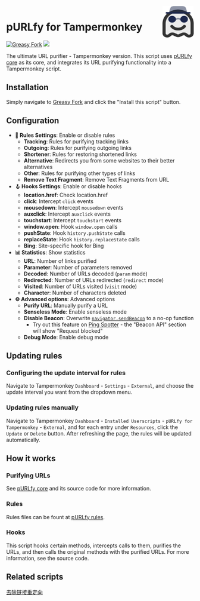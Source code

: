 <img src="https://github.com/PRO-2684/pURLfy/raw/main/images/logo.svg" align="right" style="width: 6em; height: 6em; max-width: 100%;">

# pURLfy for Tampermonkey

[![Greasy Fork](https://img.shields.io/greasyfork/dt/492480)](https://greasyfork.org/scripts/492480) [![](https://img.shields.io/badge/Crazy%20Thur.-V%20me%2050-red?logo=kfc)](https://greasyfork.org/rails/active_storage/blobs/redirect/eyJfcmFpbHMiOnsibWVzc2FnZSI6IkJBaHBBaWZvIiwiZXhwIjpudWxsLCJwdXIiOiJibG9iX2lkIn19--10e04ed7ed56ae18d22cec6d675b34fd579cecab/wechat.jpeg?locale=zh-CN)

The ultimate URL purifier - Tampermonkey version. This script uses [pURLfy core](https://github.com/PRO-2684/pURLfy) as its core, and integrates its URL purifying functionality into a Tampermonkey script.

## Installation

Simply navigate to [Greasy Fork](https://greasyfork.org/scripts/492480) and click the "Install this script" button.

## Configuration

- **📖 Rules Settings**: Enable or disable rules
    - **Tracking**: Rules for purifying tracking links
    - **Outgoing**: Rules for purifying outgoing links
    - **Shortener**: Rules for restoring shortened links
    - **Alternative**: Redirects you from some websites to their better alternatives
    - **Other**: Rules for purifying other types of links
    - **Remove Text Fragment**: Remove Text Fragments from URL
- **🪝 Hooks Settings**: Enable or disable hooks
    - **location.href**: Check location.href
    - **click**: Intercept `click` events
    - **mousedown**: Intercept `mousedown` events
    - **auxclick**: Intercept `auxclick` events
    - **touchstart**: Intercept `touchstart` events
    - **window.open**: Hook `window.open` calls
    - **pushState**: Hook `history.pushState` calls
    - **replaceState**: Hook `history.replaceState` calls
    - **Bing**: Site-specific hook for Bing
- **📊 Statistics**: Show statistics
    - **URL**: Number of links purified
    - **Parameter**: Number of parameters removed
    - **Decoded**: Number of URLs decoded (`param` mode)
    - **Redirected**: Number of URLs redirected (`redirect` mode)
    - **Visited**: Number of URLs visited (`visit` mode)
    - **Character**: Number of characters deleted
- **⚙️ Advanced options**: Advanced options
    - **Purify URL**: Manually purify a URL
    - **Senseless Mode**: Enable senseless mode
    - **Disable Beacon**: Overwrite [`navigator.sendBeacon`](https://developer.mozilla.org/en-US/docs/Web/API/Navigator/sendBeacon) to a no-op function
        - Try out this feature on [Ping Spotter](https://apps.armin.dev/ping-spotter/#) - the "Beacon API" section will show "Request blocked"
    - **Debug Mode**: Enable debug mode

## Updating rules

### Configuring the update interval for rules

Navigate to Tampermonkey `Dashboard` - `Settings` - `External`, and choose the update interval you want from the dropdown menu.

### Updating rules manually

Navigate to Tampermonkey `Dashboard` - `Installed Userscripts` - `pURLfy for Tampermonkey` - `External`, and for each entry under `Resources`, click the `Update` or `Delete` button. After refreshing the page, the rules will be updated automatically.

## How it works

### Purifying URLs

See [pURLfy core](https://github.com/PRO-2684/pURLfy) and its source code for more information.

### Rules

Rules files can be fount at [pURLfy rules](https://github.com/PRO-2684/pURLfy-rules).

### Hooks

This script hooks certain methods, intercepts calls to them, purifies the URLs, and then calls the original methods with the purified URLs. For more information, see the source code.

## Related scripts

[去除链接重定向](https://greasyfork.org/scripts/483475)
